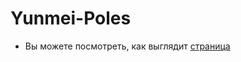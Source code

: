# Yunmei-Poles  

* Вы можете посмотреть, как выглядит [страница](https://ivan-2001.github.io/mesto/)
